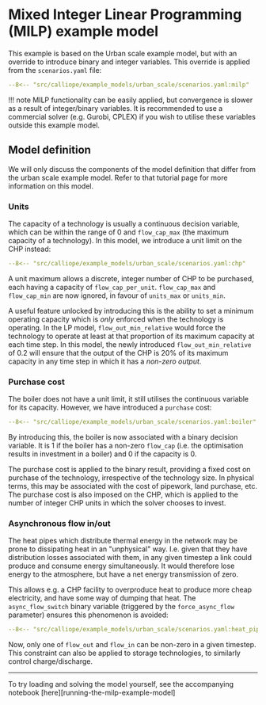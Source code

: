 # Mixed Integer Linear Programming (MILP) example model

This example is based on the Urban scale example model, but with an override to introduce binary and integer variables.
This override is applied from the `scenarios.yaml` file:

```yaml
--8<-- "src/calliope/example_models/urban_scale/scenarios.yaml:milp"
```

!!! note
    MILP functionality can be easily applied, but convergence is slower as a result of integer/binary variables.
    It is recommended to use a commercial solver (e.g. Gurobi, CPLEX) if you wish to utilise these variables outside this example model.

## Model definition

We will only discuss the components of the model definition that differ from the urban scale example model.
Refer to that tutorial page for more information on this model.

### Units

The capacity of a technology is usually a continuous decision variable, which can be within the range of 0 and `flow_cap_max` (the maximum capacity of a technology).
In this model, we introduce a unit limit on the CHP instead:

```yaml
--8<-- "src/calliope/example_models/urban_scale/scenarios.yaml:chp"
```

A unit maximum allows a discrete, integer number of CHP to be purchased, each having a capacity of `flow_cap_per_unit`.
`flow_cap_max` and `flow_cap_min` are now ignored, in favour of `units_max` or `units_min`.

A useful feature unlocked by introducing this is the ability to set a minimum operating capacity which is *only* enforced when the technology is operating.
In the LP model, `flow_out_min_relative` would force the technology to operate at least at that proportion of its maximum capacity at each time step.
In this model, the newly introduced `flow_out_min_relative` of 0.2 will ensure that the output of the CHP is 20% of its maximum capacity in any time step in which it has a _non-zero output_.

### Purchase cost

The boiler does not have a unit limit, it still utilises the continuous variable for its capacity. However, we have introduced a `purchase` cost:

```yaml
--8<-- "src/calliope/example_models/urban_scale/scenarios.yaml:boiler"
```

By introducing this, the boiler is now associated with a binary decision variable.
It is 1 if the boiler has a non-zero `flow_cap` (i.e. the optimisation results in investment in a boiler) and 0 if the capacity is 0.

The purchase cost is applied to the binary result, providing a fixed cost on purchase of the technology, irrespective of the technology size.
In physical terms, this may be associated with the cost of pipework, land purchase, etc.
The purchase cost is also imposed on the CHP, which is applied to the number of integer CHP units in which the solver chooses to invest.

### Asynchronous flow in/out

The heat pipes which distribute thermal energy in the network may be prone to dissipating heat in an "unphysical" way.
I.e. given that they have distribution losses associated with them, in any given timestep a link could produce and consume energy simultaneously.
It would therefore lose energy to the atmosphere, but have a net energy transmission of zero.

This allows e.g. a CHP facility to overproduce heat to produce more cheap electricity, and have some way of dumping that heat.
The `async_flow_switch` binary variable (triggered by the `force_async_flow` parameter) ensures this phenomenon is avoided:

```yaml
--8<-- "src/calliope/example_models/urban_scale/scenarios.yaml:heat_pipes"
```

Now, only one of `flow_out` and `flow_in` can be non-zero in a given timestep.
This constraint can also be applied to storage technologies, to similarly control charge/discharge.

---

To try loading and solving the model yourself, see the accompanying notebook [here][running-the-milp-example-model]
